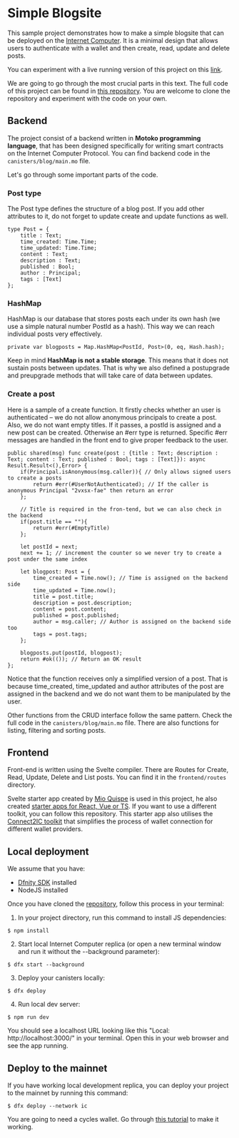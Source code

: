# Simple Blogsite

This sample project demonstrates how to make a simple blogsite that can be deployed on the [Internet Computer](https://github.com/dfinity/ic). It is a minimal design that allows users to authenticate with a wallet and then create, read, update and delete posts.

You can experiment with a live running version of this project on this [link](https://gaqra-oqaaa-aaaah-qc4qa-cai.ic0.app/).

We are going to go through the most crucial parts in this text. The full code of this project can be found in [this repository](https://github.com/lukasvozda/icblog). You are welcome to clone the repository and experiment with the code on your own. 

## Backend

The project consist of a backend written in **Motoko programming language**, that has been designed specifically for writing smart contracts on the Internet Computer Protocol. You can find backend code in the `canisters/blog/main.mo` file.

Let's go through some important parts of the code.

### Post type
The Post type defines the structure of a blog post. If you add other attributes to it, do not forget to update create and update functions as well.

```
type Post = {
    title : Text;
    time_created: Time.Time;
    time_updated: Time.Time;
    content : Text;
    description : Text;
    published : Bool;
    author : Principal;
    tags : [Text]
};
```

### HashMap
HashMap is our database that stores posts each under its own hash (we use a simple natural number PostId as a hash). This way we can reach individual posts very effectively.
```
private var blogposts = Map.HashMap<PostId, Post>(0, eq, Hash.hash);
```
Keep in mind **HashMap is not a stable storage**. This means that it does not sustain posts between updates. That is why we also defined a postupgrade and preupgrade methods that will take care of data between updates.

### Create a post
Here is a sample of a create function. It firstly checks whether an user is authenticated – we do not allow anonymous principals to create a post. Also, we do not want empty titles. If it passes, a postId is assigned and a new post can be created. Otherwise an #err type is returned. Specific #err messages are handled in the front end to give proper feedback to the user.

```
public shared(msg) func create(post : {title : Text; description : Text; content : Text; published : Bool; tags : [Text]}): async Result.Result<(),Error> {
    if(Principal.isAnonymous(msg.caller)){ // Only allows signed users to create a posts
        return #err(#UserNotAuthenticated); // If the caller is anonymous Principal "2vxsx-fae" then return an error
    };

    // Title is required in the fron-tend, but we can also check in the backend
    if(post.title == ""){ 
        return #err(#EmptyTitle) 
    };

    let postId = next;
    next += 1; // increment the counter so we never try to create a post under the same index

    let blogpost: Post = {
        time_created = Time.now(); // Time is assigned on the backend side
        time_updated = Time.now();
        title = post.title; 
        description = post.description;
        content = post.content;
        published = post.published;
        author = msg.caller; // Author is assigned on the backend side too
        tags = post.tags;
    };
    
    blogposts.put(postId, blogpost);
    return #ok(()); // Return an OK result
};
```
Notice that the function receives only a simplified version of a post. That is because time_created, time_updated and author attributes of the post are assigned in the backend and we do not want them to be manipulated by the user.

Other functions from the CRUD interface follow the same pattern. Check the full code in the `canisters/blog/main.mo` file. There are also functions for listing, filtering and sorting posts.

## Frontend

Front-end is written using the Svelte compiler. There are Routes for Create, Read, Update, Delete and List posts. You can find it in the `frontend/routes` directory.

Svelte starter app created by [Mio Quispe](https://github.com/MioQuispe) is used in this project, he also created [starter apps for React, Vue or TS](https://github.com/MioQuispe/create-ic-app). If you want to use a different toolkit, you can follow this repository. This starter app also utilises the [Connect2IC toolkit](https://github.com/Connect2IC/connect2ic) that simplifies the process of wallet connection for different wallet providers.

## Local deployment

 We assume that you have:
- [Dfnity SDK](https://internetcomputer.org/docs/current/developer-docs/quickstart/hello10mins) installed
- NodeJS installed

Once you have cloned the [repository](https://github.com/lukasvozda/icblog), follow this process in your terminal:

1. In your project directory, run this command to install JS dependencies:
```
$ npm install
```
2. Start local Internet Computer replica (or open a new terminal window and run it without the --background parameter):
```
$ dfx start --background 
```
3. Deploy your canisters locally:
```
$ dfx deploy
```
4. Run local dev server:
```
$ npm run dev
```
You should see a localhost URL looking like this "Local: http://localhost:3000/" in your terminal. Open this in your web browser and see the app running.

## Deploy to the mainnet

If you have working local development replica, you can deploy your project to the mainnet by running this command:
```
$ dfx deploy --network ic
```
You are going to need a cycles wallet. Go through [this tutorial](https://internetcomputer.org/docs/current/developer-docs/quickstart/network-quickstart) to make it working.